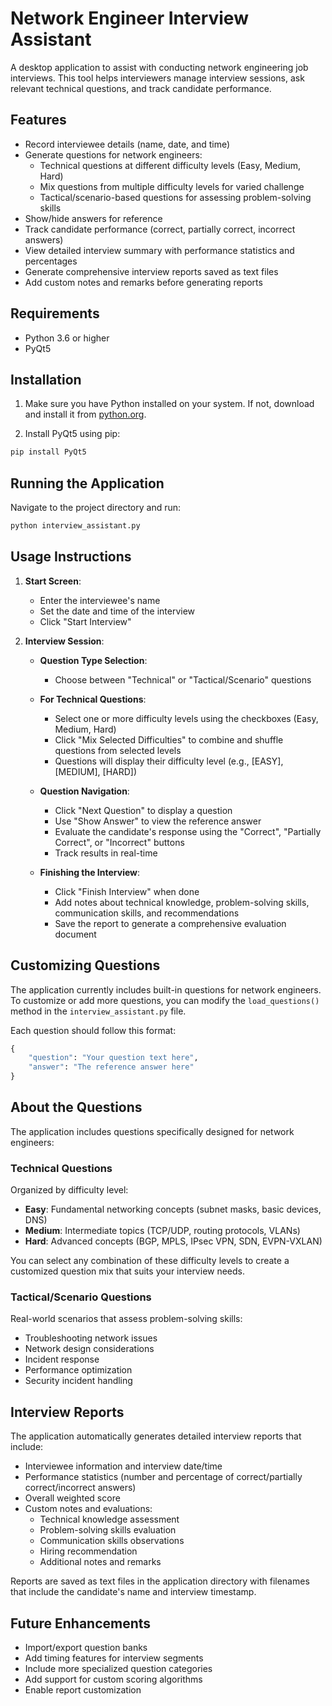 # Network Engineer Interview Assistant

A desktop application to assist with conducting network engineering job interviews. This tool helps interviewers manage interview sessions, ask relevant technical questions, and track candidate performance.

## Features

- Record interviewee details (name, date, and time)
- Generate questions for network engineers:
  - Technical questions at different difficulty levels (Easy, Medium, Hard)
  - Mix questions from multiple difficulty levels for varied challenge
  - Tactical/scenario-based questions for assessing problem-solving skills
- Show/hide answers for reference
- Track candidate performance (correct, partially correct, incorrect answers)
- View detailed interview summary with performance statistics and percentages
- Generate comprehensive interview reports saved as text files
- Add custom notes and remarks before generating reports

## Requirements

- Python 3.6 or higher
- PyQt5

## Installation

1. Make sure you have Python installed on your system. If not, download and install it from [python.org](https://www.python.org/downloads/).

2. Install PyQt5 using pip:

```bash
pip install PyQt5
```

## Running the Application

Navigate to the project directory and run:

```bash
python interview_assistant.py
```

## Usage Instructions

1. **Start Screen**:
   - Enter the interviewee's name
   - Set the date and time of the interview
   - Click "Start Interview"

2. **Interview Session**:
   - **Question Type Selection**:
     - Choose between "Technical" or "Tactical/Scenario" questions

   - **For Technical Questions**:
     - Select one or more difficulty levels using the checkboxes (Easy, Medium, Hard)
     - Click "Mix Selected Difficulties" to combine and shuffle questions from selected levels
     - Questions will display their difficulty level (e.g., [EASY], [MEDIUM], [HARD])

   - **Question Navigation**:
     - Click "Next Question" to display a question
     - Use "Show Answer" to view the reference answer
     - Evaluate the candidate's response using the "Correct", "Partially Correct", or "Incorrect" buttons
     - Track results in real-time

   - **Finishing the Interview**:
     - Click "Finish Interview" when done
     - Add notes about technical knowledge, problem-solving skills, communication skills, and recommendations
     - Save the report to generate a comprehensive evaluation document

## Customizing Questions

The application currently includes built-in questions for network engineers. To customize or add more questions, you can modify the `load_questions()` method in the `interview_assistant.py` file.

Each question should follow this format:

```python
{
    "question": "Your question text here",
    "answer": "The reference answer here"
}
```

## About the Questions

The application includes questions specifically designed for network engineers:

### Technical Questions
Organized by difficulty level:
- **Easy**: Fundamental networking concepts (subnet masks, basic devices, DNS)
- **Medium**: Intermediate topics (TCP/UDP, routing protocols, VLANs)
- **Hard**: Advanced concepts (BGP, MPLS, IPsec VPN, SDN, EVPN-VXLAN)

You can select any combination of these difficulty levels to create a customized question mix that suits your interview needs.

### Tactical/Scenario Questions
Real-world scenarios that assess problem-solving skills:
- Troubleshooting network issues
- Network design considerations
- Incident response
- Performance optimization
- Security incident handling

## Interview Reports

The application automatically generates detailed interview reports that include:
- Interviewee information and interview date/time
- Performance statistics (number and percentage of correct/partially correct/incorrect answers)
- Overall weighted score
- Custom notes and evaluations:
  - Technical knowledge assessment
  - Problem-solving skills evaluation
  - Communication skills observations
  - Hiring recommendation
  - Additional notes and remarks

Reports are saved as text files in the application directory with filenames that include the candidate's name and interview timestamp.

## Future Enhancements

- Import/export question banks
- Add timing features for interview segments
- Include more specialized question categories
- Add support for custom scoring algorithms
- Enable report customization

